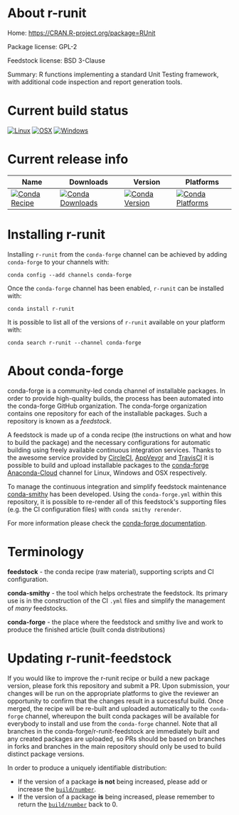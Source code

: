 About r-runit
=============

Home: https://CRAN.R-project.org/package=RUnit

Package license: GPL-2

Feedstock license: BSD 3-Clause

Summary: R functions implementing a standard Unit Testing framework, with additional code inspection and report generation tools.



Current build status
====================

[![Linux](https://img.shields.io/circleci/project/github/conda-forge/r-runit-feedstock/master.svg?label=Linux)](https://circleci.com/gh/conda-forge/r-runit-feedstock)
[![OSX](https://img.shields.io/travis/conda-forge/r-runit-feedstock/master.svg?label=macOS)](https://travis-ci.org/conda-forge/r-runit-feedstock)
[![Windows](https://img.shields.io/appveyor/ci/conda-forge/r-runit-feedstock/master.svg?label=Windows)](https://ci.appveyor.com/project/conda-forge/r-runit-feedstock/branch/master)

Current release info
====================

| Name | Downloads | Version | Platforms |
| --- | --- | --- | --- |
| [![Conda Recipe](https://img.shields.io/badge/recipe-r--runit-green.svg)](https://anaconda.org/conda-forge/r-runit) | [![Conda Downloads](https://img.shields.io/conda/dn/conda-forge/r-runit.svg)](https://anaconda.org/conda-forge/r-runit) | [![Conda Version](https://img.shields.io/conda/vn/conda-forge/r-runit.svg)](https://anaconda.org/conda-forge/r-runit) | [![Conda Platforms](https://img.shields.io/conda/pn/conda-forge/r-runit.svg)](https://anaconda.org/conda-forge/r-runit) |

Installing r-runit
==================

Installing `r-runit` from the `conda-forge` channel can be achieved by adding `conda-forge` to your channels with:

```
conda config --add channels conda-forge
```

Once the `conda-forge` channel has been enabled, `r-runit` can be installed with:

```
conda install r-runit
```

It is possible to list all of the versions of `r-runit` available on your platform with:

```
conda search r-runit --channel conda-forge
```


About conda-forge
=================

conda-forge is a community-led conda channel of installable packages.
In order to provide high-quality builds, the process has been automated into the
conda-forge GitHub organization. The conda-forge organization contains one repository
for each of the installable packages. Such a repository is known as a *feedstock*.

A feedstock is made up of a conda recipe (the instructions on what and how to build
the package) and the necessary configurations for automatic building using freely
available continuous integration services. Thanks to the awesome service provided by
[CircleCI](https://circleci.com/), [AppVeyor](https://www.appveyor.com/)
and [TravisCI](https://travis-ci.org/) it is possible to build and upload installable
packages to the [conda-forge](https://anaconda.org/conda-forge)
[Anaconda-Cloud](https://anaconda.org/) channel for Linux, Windows and OSX respectively.

To manage the continuous integration and simplify feedstock maintenance
[conda-smithy](https://github.com/conda-forge/conda-smithy) has been developed.
Using the ``conda-forge.yml`` within this repository, it is possible to re-render all of
this feedstock's supporting files (e.g. the CI configuration files) with ``conda smithy rerender``.

For more information please check the [conda-forge documentation](https://conda-forge.org/docs/).

Terminology
===========

**feedstock** - the conda recipe (raw material), supporting scripts and CI configuration.

**conda-smithy** - the tool which helps orchestrate the feedstock.
                   Its primary use is in the construction of the CI ``.yml`` files
                   and simplify the management of *many* feedstocks.

**conda-forge** - the place where the feedstock and smithy live and work to
                  produce the finished article (built conda distributions)


Updating r-runit-feedstock
==========================

If you would like to improve the r-runit recipe or build a new
package version, please fork this repository and submit a PR. Upon submission,
your changes will be run on the appropriate platforms to give the reviewer an
opportunity to confirm that the changes result in a successful build. Once
merged, the recipe will be re-built and uploaded automatically to the
`conda-forge` channel, whereupon the built conda packages will be available for
everybody to install and use from the `conda-forge` channel.
Note that all branches in the conda-forge/r-runit-feedstock are
immediately built and any created packages are uploaded, so PRs should be based
on branches in forks and branches in the main repository should only be used to
build distinct package versions.

In order to produce a uniquely identifiable distribution:
 * If the version of a package **is not** being increased, please add or increase
   the [``build/number``](https://conda.io/docs/user-guide/tasks/build-packages/define-metadata.html#build-number-and-string).
 * If the version of a package **is** being increased, please remember to return
   the [``build/number``](https://conda.io/docs/user-guide/tasks/build-packages/define-metadata.html#build-number-and-string)
   back to 0.
